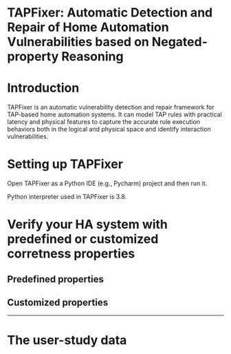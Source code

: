 # TAPFixer: Automatic Detection and Repair of Home Automation Vulnerabilities based on Negated-property Reasoning


# Introduction
TAPFixer is an automatic vulnerability detection and repair framework for TAP-based home automation systems. It can model TAP rules with practical latency and physical features to capture the accurate rule execution behaviors both in the logical and physical space and identify interaction vulnerabilities.



# Setting up TAPFixer
Open TAPFixer as a Python IDE (e.g., Pycharm) project and then run it.

Python interpreter used in TAPFixer is 3.8.


# Verify your HA system with predefined or customized corretness properties
## Predefined properties


## Customized properties

--------------

# The user-study data
